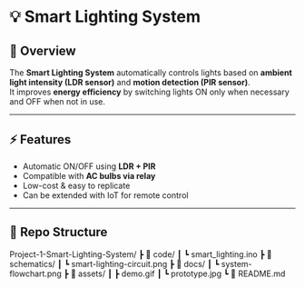 # 💡 Smart Lighting System

## 📌 Overview
The **Smart Lighting System** automatically controls lights based on **ambient light intensity (LDR sensor)** and **motion detection (PIR sensor)**.  
It improves **energy efficiency** by switching lights ON only when necessary and OFF when not in use.  

---

## ⚡ Features
- Automatic ON/OFF using **LDR + PIR**  
- Compatible with **AC bulbs via relay**  
- Low-cost & easy to replicate  
- Can be extended with IoT for remote control  

---

## 📂 Repo Structure

Project-1-Smart-Lighting-System/
 ┣ 📂 code/
 ┃ ┗ smart_lighting.ino
 ┣ 📂 schematics/
 ┃ ┗ smart-lighting-circuit.png
 ┣ 📂 docs/
 ┃ ┗ system-flowchart.png
 ┣ 📂 assets/
 ┃ ┣ demo.gif
 ┃ ┗ prototype.jpg
 ┗ 📜 README.md
 

